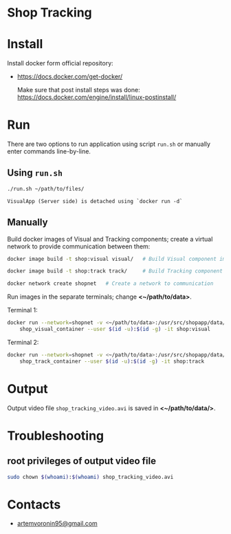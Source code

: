 # Shop Tracking

# Install
Install docker form official repository:
- https://docs.docker.com/get-docker/
    
    Make sure that post install steps was done: 
    https://docs.docker.com/engine/install/linux-postinstall/

# Run
There are two options to run application using script `run.sh` or manually
enter commands line-by-line.

## Using `run.sh`
```bash
./run.sh ~/path/to/files/
```
    VisualApp (Server side) is detached using `docker run -d`
    
## Manually

Build docker images of Visual and Tracking components; create a virtual
network to provide communication between them:

```bash
docker image build -t shop:visual visual/   # Build Visual component image
```

```bash
docker image build -t shop:track track/     # Build Tracking component image
```

```bash
docker network create shopnet   # Create a network to communication
```

Run images in the separate terminals; change **<~/path/to/data>**.

Terminal 1:
```bash
docker run --network=shopnet -v <~/path/to/data>:/usr/src/shopapp/data/ --rm --name \
    shop_visual_container --user $(id -u):$(id -g) -it shop:visual
```
Terminal 2:
```bash
docker run --network=shopnet -v <~/path/to/data>:/usr/src/shopapp/data/ --rm --name \
    shop_track_container --user $(id -u):$(id -g) -it shop:track
```

# Output
Output video file `shop_tracking_video.avi` is saved in
**<~/path/to/data/>**.

# Troubleshooting
## root privileges of output video file
```bash
sudo chown $(whoami):$(whoami) shop_tracking_video.avi
```

# Contacts
- artemvoronin95@gmail.com
